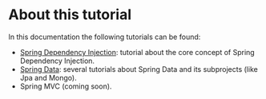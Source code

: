 # About this tutorial
In this documentation the following tutorials can be found:
- [Spring Dependency Injection](https://github.com/ManuMyGit/CodingTutorials/tree/main/spring/springdi): tutorial about the core concept of Spring Dependency Injection.
- [Spring Data](https://github.com/ManuMyGit/CodingTutorials/tree/main/spring/springdata): several tutorials about Spring Data and its subprojects (like Jpa and Mongo).
- Spring MVC (coming soon).